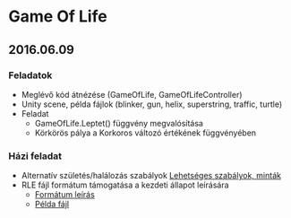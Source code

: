 # Game Of Life

## 2016.06.09 

### Feladatok

- Meglévő kód átnézése (GameOfLife, GameOfLifeController)
- Unity scene, példa fájlok (blinker, gun, helix, superstring, traffic, turtle)
- Feladat
  - GameOfLife.Leptet() függvény megvalósítása
  - Körkörös pálya a Korkoros változó értékének függvényében

### Házi feladat

- Alternatív születés/halálozás szabályok [Lehetséges szabályok, minták](http://entropymine.com/jason/life/alt/)
- RLE fájl formátum támogatása a kezdeti állapot leírására
  - [Formátum leírás](http://www.conwaylife.com/wiki/RLE)
  - [Példa fájl](http://www.conwaylife.com/wiki/Glider_synthesis)
